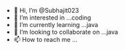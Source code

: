 - 👋 Hi, I’m @Subhajit023
- 👀 I’m interested in ...coding
- 🌱 I’m currently learning ...java
- 💞️ I’m looking to collaborate on ...java
- 📫 How to reach me ...

<!---
Subhajit023/Subhajit023 is a ✨ special ✨ repository because its `intro.md` (this file) appears on your GitHub profile.
You can click the Preview link to take a look at your changes.
--->
